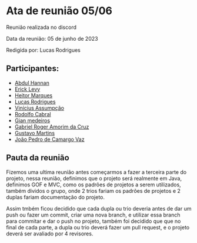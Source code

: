 # Ata de reunião 05/06

Reunião realizada no discord

Data da reunião: 05 de junho de 2023

Redigida por: Lucas Rodrigues

## Participantes:

- [Abdul Hannan](https://github.com/hannanhunny01)
- [Erick Levy](https://github.com/Ericklevy)
- [Heitor Marques](https://github.com/heitormsb)
- [Lucas Rodrigues](https://github.com/nickby2)
- [Vinícius Assumpção](https://github.com/viniman27)
- [Rodolfo Cabral](https://github.com/roddas)
- [Gian medeiros](https://github.com/GianMedeiros)
- [ Gabriel Roger Amorim da Cruz](https://github.com/GabrielRoger07)
- [Gustavo Martins](https://github.com/gustavomartins-github)
- [João Pedro de Camargo Vaz](https://github.com/JoaoPedro0803)

## Pauta da reunião

Fizemos uma ultima reunião antes começarmos a fazer a terceira parte do projeto, nessa reunião, definimos que o projeto será realmente em Java, definimos GOF e MVC, como os padrões de projetos a serem utilizados, também dividos o grupo, onde 2 trios fariam os padrões de projetos e 2 duplas fariam documentação do projeto.

Assim tmbém ficou decidido que cada dupla ou trio deveria antes de dar um push ou fazer um commit, criar uma nova branch, e utilizar essa branch para commitar e dar o push no projeto, também foi decidido que que no final de cada parte, a dupla ou trio deverá fazer um pull request, e o projeto deverá ser avaliado por 4 revisores.
